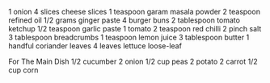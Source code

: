 1 onion
4 slices cheese slices
1 teaspoon garam masala powder
2 teaspoon refined oil
1/2 grams ginger paste
4 burger buns
2 tablespoon tomato ketchup
1/2 teaspoon garlic paste
1 tomato
2 teaspoon red chilli
2 pinch salt
3 tablespoon breadcrumbs
1 teaspoon lemon juice
3 tablespoon butter
1 handful coriander leaves
4 leaves lettuce loose-leaf

For The Main Dish
1/2 cucumber
2 onion
1/2 cup peas
2 potato
2 carrot
1/2 cup corn
